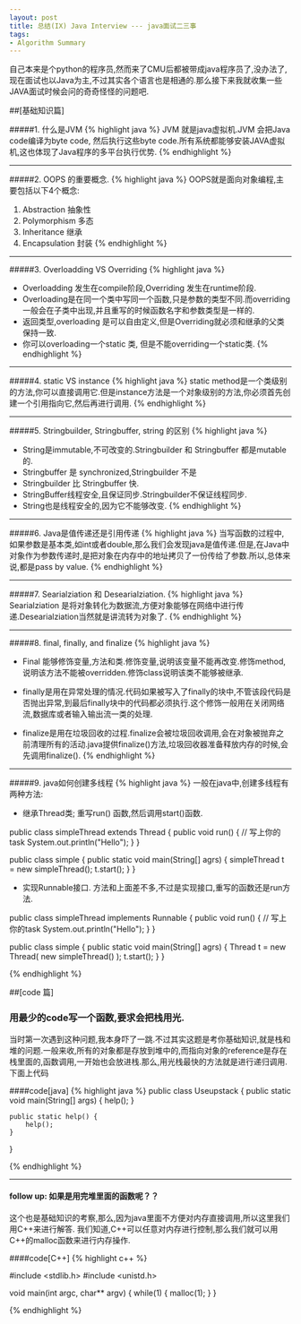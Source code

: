 ```yaml
---
layout: post
title: 总结(IX) Java Interview --- java面试二三事
tags:
- Algorithm Summary
---
```


自己本来是个python的程序员,然而来了CMU后都被带成java程序员了,没办法了,现在面试也以Java为主,不过其实各个语言也是相通的.那么接下来我就收集一些JAVA面试时候会问的奇奇怪怪的问题吧.

##[基础知识篇]

#####1. 什么是JVM
{% highlight java %}
JVM 就是java虚拟机.JVM 会把Java code编译为byte code, 然后执行这些byte code.所有系统都能够安装JAVA虚拟机,这也体现了Java程序的多平台执行优势.
{% endhighlight %}

***

#####2. OOPS 的重要概念.
{% highlight java %}
OOPS就是面向对象编程,主要包括以下4个概念:
1. Abstraction 抽象性
2. Polymorphism 多态
3. Inheritance 继承
4. Encapsulation 封装
{% endhighlight %}

***

#####3. Overloadding VS Overriding
{% highlight java %}
* Overloadding 发生在compile阶段,Overriding 发生在runtime阶段.
* Overloading是在同一个类中写同一个函数,只是参数的类型不同.而overriding一般会在子类中出现,并且重写的时候函数名字和参数类型是一样的.
* 返回类型,overloading 是可以自由定义,但是Overriding就必须和继承的父类保持一致.
* 你可以overloading一个static 类, 但是不能overriding一个static类.
{% endhighlight %}

***

#####4. static VS instance
{% highlight java %}
static method是一个类级别的方法,你可以直接调用它.但是instance方法是一个对象级别的方法,你必须首先创建一个引用指向它,然后再进行调用.
{% endhighlight %}

***

#####5. Stringbuilder, Stringbuffer, string 的区别
{% highlight java %}
* String是immutable,不可改变的.Stringbuilder 和 Stringbuffer 都是mutable的.
* Stringbuffer 是 synchronized,Stringbuilder 不是
* Stringbuilder 比 Stringbuffer 快.
* StringBuffer线程安全,且保证同步.Stringbuilder不保证线程同步.
* String也是线程安全的,因为它不能够改变.
{% endhighlight %}

***

#####6. Java是值传递还是引用传递
{% highlight java %}
当写函数的过程中,如果参数是基本类,如int或者double,那么我们会发现java是值传递.但是,在Java中对象作为参数传递时,是把对象在内存中的地址拷贝了一份传给了参数.所以,总体来说,都是pass by value.
{% endhighlight %}

***

#####7. Searialziation 和 Desearialziation.
{% highlight java %}
Searialziation 是将对象转化为数据流,方便对象能够在网络中进行传递.Desearialziation当然就是讲流转为对象了.
{% endhighlight %}

***

#####8. final, finally, and finalize
{% highlight java %}
* Final 能够修饰变量,方法和类.修饰变量,说明该变量不能再改变.修饰method,说明该方法不能被overridden.修饰class说明该类不能够被继承.

* finally是用在异常处理的情况.代码如果被写入了finally的块中,不管该段代码是否抛出异常,到最后finally块中的代码都必须执行.这个修饰一般用在关闭网络流,数据库或者输入输出流一类的处理.

* finalize是用在垃圾回收的过程.finalize会被垃圾回收调用,会在对象被抛弃之前清理所有的活动.java提供finalize()方法,垃圾回收器准备释放内存的时候,会先调用finalize().
{% endhighlight %}

***

#####9. java如何创建多线程
{% highlight java %}
一般在java中,创建多线程有两种方法:
* 继承Thread类;
重写run() 函数,然后调用start()函数.

public class simpleThread extends Thread {
	public void run() {
		// 写上你的task
		System.out.println("Hello");
	}
}

public class simple {
	public static void main(String[] agrs) {
		simpleThread t = new simpleThread();
		t.start();
	}
}

* 实现Runnable接口.
方法和上面差不多,不过是实现接口,重写的函数还是run方法.

public class simpleThread implements Runnable {
	public void run() {
		// 写上你的task
		System.out.println("Hello");
	}
}

public class simple {
	public static void main(String[] agrs) {
		Thread t = new Thread( new simpleThread() );
		t.start();
	}
}


{% endhighlight %}


##[code 篇]

### 用最少的code写一个函数,要求会把栈用光.
当时第一次遇到这种问题,我本身吓了一跳.不过其实这题是考你基础知识,就是栈和堆的问题.一般来收,所有的对象都是存放到堆中的,而指向对象的reference是存在栈里面的,函数调用,一开始也会放进栈.那么,用光栈最快的方法就是进行递归调用.下面上代码

####code[java]
{% highlight java %}
public class Useupstack {
	public static void main(String[] args) {
		help();
	}
	
	public static help() {
		help();
	}
}

{% endhighlight %}

***

#### follow up: 如果是用完堆里面的函数呢？？
这个也是基础知识的考察,那么,因为java里面不方便对内存直接调用,所以这里我们用C++来进行解答.
我们知道,C++可以任意对内存进行控制,那么我们就可以用C++的malloc函数来进行内存操作.

####code[C++]
{% highlight c++ %}

#include <stdlib.h>
#include <unistd.h>

void main(int argc, char** argv)
{
    while(1)
    {
        malloc(1);
    }
}

{% endhighlight %}

